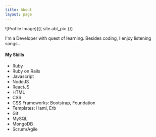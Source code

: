 ```yaml
---
title: About
layout: page
---
```

![Profile Image]({{ site.abt_pic }})


<p>I'm a Developer with quest of learning. Besides coding, I enjoy listening songs.. </p>

<h4>My Skills</h4>

<ul class="skill-list">
  <li>Ruby</li>
  <li>Ruby on Rails</li>
	<li>Javascript</li>
	<li>NodeJS</li>
	<li>ReactJS</li>
	<li>HTML</li>
	<li>CSS</li>
	<li>CSS Frameworks: Bootstrap, Foundation</li>
	<li>Templates: Haml, Erb</li>
	<li>Git</li>
	<li>MySQL</li>
	<li>MongoDB</li>
	<li>Scrum/Agile</li>
</ul>
